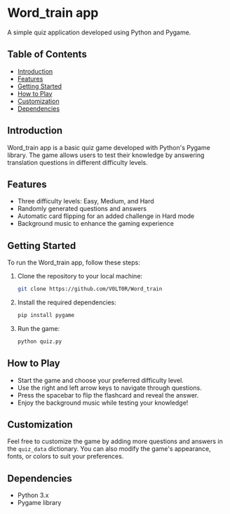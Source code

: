 # Word_train app

A simple quiz application developed using Python and Pygame.

## Table of Contents

- [Introduction](#introduction)
- [Features](#features)
- [Getting Started](#getting-started)
- [How to Play](#how-to-play)
- [Customization](#customization)
- [Dependencies](#dependencies)

## Introduction

Word_train app is a basic quiz game developed with Python's Pygame library. The game allows users to test their knowledge by answering translation questions in different difficulty levels.

## Features

- Three difficulty levels: Easy, Medium, and Hard
- Randomly generated questions and answers
- Automatic card flipping for an added challenge in Hard mode
- Background music to enhance the gaming experience

## Getting Started

To run the Word_train app, follow these steps:

1. Clone the repository to your local machine:

    ```bash
    git clone https://github.com/V0LT0R/Word_train
    ```

2. Install the required dependencies:

    ```bash
    pip install pygame
    ```

3. Run the game:

    ```bash
    python quiz.py
    ```

## How to Play

- Start the game and choose your preferred difficulty level.
- Use the right and left arrow keys to navigate through questions.
- Press the spacebar to flip the flashcard and reveal the answer.
- Enjoy the background music while testing your knowledge!

## Customization

Feel free to customize the game by adding more questions and answers in the `quiz_data` dictionary. You can also modify the game's appearance, fonts, or colors to suit your preferences.

## Dependencies

- Python 3.x
- Pygame library

